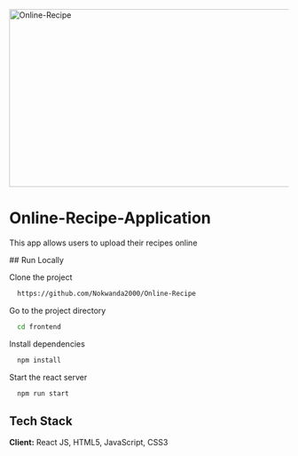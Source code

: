 <img src="https://socialify.git.ci/Nokwanda2000/Online-Recipe/image?language=1&owner=1&name=1&stargazers=1&theme=Light" alt="Online-Recipe" width="640" height="320" />
<h1>Online-Recipe-Application</h1>
<p>This app allows users to upload their recipes online</p>
## Run Locally

Clone the project
```bash
  https://github.com/Nokwanda2000/Online-Recipe
```

Go to the project directory
```bash
  cd frontend
```

Install dependencies
```bash
  npm install
```

Start the react server
```bash
  npm run start
```

## Tech Stack
**Client:** React JS, HTML5, JavaScript, CSS3
